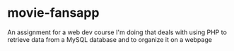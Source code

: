 # movie-fansapp
An assignment for a web dev course I'm doing that deals with using PHP to retrieve data from a MySQL database and to organize it on a webpage 
